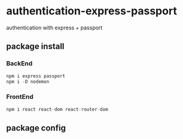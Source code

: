 # authentication-express-passport

authentication with express + passport

## package install

### BackEnd

```javascript
npm i express passport 
npm i -D nodemon
```

### FrontEnd

```javascript
npm i react react-dom react-router-dom
```

## package config
